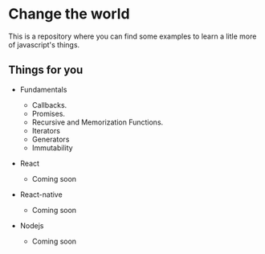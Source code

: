 # Change the world
This is a repository where you can find some examples to learn a litle more of javascript's things.

## Things for you

- Fundamentals
    * Callbacks.
    * Promises.
    * Recursive and Memorization Functions.
    * Iterators
    * Generators
    * Immutability


- React
    - Coming soon
- React-native
    - Coming soon
- Nodejs
    - Coming soon